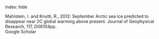 index: hide

<div class="Citation">

  <div class="Citation-body">
    <div class="Citation-text">Mahlstein, I.  and Knutti, R., 2012: September Arctic sea ice predicted to disappear near 2C global warming above present. <span class="Article-journal">Journal of Geophysical Research, </span><span class="Article-volume">117, </span>D06104pp.</div>
    <div class="Citation-links">
      <div class="CitationLink" data-href="https://scholar.google.com/scholar?q=September+Arctic+sea+ice+predicted+to+disappear+near+2C+global+warming+above+present">
        <div class="CitationLink-icon CitationLink-Scholar"></div>
        <div class="CitationLink-text">Google Scholar</div>
      </div>
    </div>
  </div>
</div>


<div class="Citation-copy">

</div>
